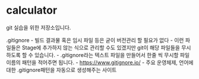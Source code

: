 # calculator
git 실습을 위한 저장소입니다.

.gitignore
    - 빌드 결과물 혹은 임시 파일 등은 굳이 버전관리 할 필요가 없다
    - 이런 파일들은 Stage에 추가하지 않는 식으로 관리할 수도 있겠지만 git이 해당 파일들을 무시하도록 할 수 있습니다.
    - .gitignore라는 텍스트 파일을 만들어서 한줄 씩 무시할 파일 이름의 패턴을 적어주면 됩니다.
    - https://www.gitignore.io/
        - 주요 운영체제, 언어에 대한 .gitignore패턴을 자동으로 생성해주는 사이트